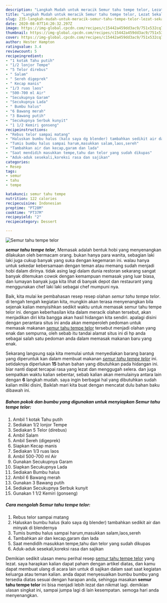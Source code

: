```yaml
---
description: "Langkah Mudah untuk meracik Semur tahu tempe telor, Lezat Sekali"
title: "Langkah Mudah untuk meracik Semur tahu tempe telor, Lezat Sekali"
slug: 235-langkah-mudah-untuk-meracik-semur-tahu-tempe-telor-lezat-sekali
date: 2020-08-07T14:20:32.297Z
image: https://img-global.cpcdn.com/recipes/c15442a459dd3ac9/751x532cq70/semur-tahu-tempe-telor-foto-resep-utama.jpg
thumbnail: https://img-global.cpcdn.com/recipes/c15442a459dd3ac9/751x532cq70/semur-tahu-tempe-telor-foto-resep-utama.jpg
cover: https://img-global.cpcdn.com/recipes/c15442a459dd3ac9/751x532cq70/semur-tahu-tempe-telor-foto-resep-utama.jpg
author: Hester Hampton
ratingvalue: 3.4
reviewcount: 5
recipeingredient:
- "1 kotak Tahu putih"
- "1/2 lonjor Tempe"
- "5 Telor direbus"
- " Salam"
- " Sereh digeprek"
- " Kecap manis"
- "1/3 ruas laos"
- "500-700 ml Air"
- "Secukupnya Garam"
- "Secukupnya Lada"
- " Bumbu halus"
- "6 Bawang merah"
- "3 Bawang putih"
- "Secukupnya Serbuk kunyit"
- "1 1/2 Kemiri gonseng"
recipeinstructions:
- "Rebus telor sampai matang"
- "Haluskan bumbu halus (kalo saya dg blender) tambahkan sedikit air dan minyak di blendernya"
- "Tumis bumbu halus sampai harum,masukkan salam,laos,sereh"
- "Tambahkan air dan kecap,garam dan lada"
- "Saat mendidih masukkan tempe,tahu dan telor yang sudah dikupas"
- "Aduk-aduk sesekali,koreksi rasa dan sajikan"
categories:
- Resep
tags:
- semur
- tahu
- tempe

katakunci: semur tahu tempe 
nutrition: 122 calories
recipecuisine: Indonesian
preptime: "PT28M"
cooktime: "PT37M"
recipeyield: "2"
recipecategory: Dessert

---
```



![Semur tahu tempe telor](https://img-global.cpcdn.com/recipes/c15442a459dd3ac9/751x532cq70/semur-tahu-tempe-telor-foto-resep-utama.jpg)

<b><i>semur tahu tempe telor</i></b>, Memasak adalah bentuk hobi yang menyenangkan dilakukan oleh bermacam orang. bukan hanya para wanita, sebagian laki laki juga cukup banyak yang suka dengan kegemaran ini. walau hanya untuk sekedar kebersamaan dengan teman atau memang sudah menjadi hobi dalam dirinya. tidak asing lagi dalam dunia restoran sekarang sangat banyak ditemukan cowok dengan kemampuan memasak yang luar biasa, dan lumayan banyak juga kita lihat di banyak depot dan restaurant yang menggunakan chef laki laki sebagai chef mumpuni nya.



Baik, kita mulai ke pembahasan resep resep olahan <i>semur tahu tempe telor</i>. di tengah tengah kegiatan kita, mungkin akan terasa menyenangkan bila sejenak kalian menyisihkan sedikit waktu untuk memasak semur tahu tempe telor ini. dengan keberhasilan kita dalam meracik olahan tersebut, akan menjadikan diri kita bangga akan hasil hidangan kita sendiri. apalagi disini dengan perantara situs ini anda akan memperoleh pedoman untuk memasak makanan <u>semur tahu tempe telor</u> tersebut menjadi olahan yang enak dan sempurna, oleh sebab itu tandai alamat situs ini di hp anda sebagai salah satu pedoman anda dalam memasak makanan baru yang enak.


Sekarang langsung saja kita memulai untuk menyediakan barang barang yang diperuntuk kan dalam membuat makanan <u><i>semur tahu tempe telor</i></u> ini. setidaknya diperlukan <b>15</b> bahan bahan yang dibutuhkan pada hidangan ini. biar nanti dapat tercapai rasa yang lezat dan menggugah selera. dan juga sempatkan waktu kalian sebentar, sebab kalian akan memulainya antara lain dengan <b>6</b> langkah mudah. saya ingin berbagai hal yang dibutuhkan sudah kalian miliki disini, Baiklah mari kita buat dengan mencatat dulu bahan baku dibawah ini.

<!--inarticleads1-->

##### Bahan pokok dan bumbu yang digunakan untuk menyiapkan Semur tahu tempe telor:

1. Ambil 1 kotak Tahu putih
1. Sediakan 1/2 lonjor Tempe
1. Sediakan 5 Telor (direbus)
1. Ambil  Salam
1. Ambil  Sereh (digeprek)
1. Siapkan  Kecap manis
1. Sediakan 1/3 ruas laos
1. Ambil 500-700 ml Air
1. Gunakan Secukupnya Garam
1. Siapkan Secukupnya Lada
1. Sediakan  Bumbu halus
1. Ambil 6 Bawang merah
1. Gunakan 3 Bawang putih
1. Sediakan Secukupnya Serbuk kunyit
1. Gunakan 1 1/2 Kemiri (gonseng)




<!--inarticleads2-->

##### Cara mengolah Semur tahu tempe telor:

1. Rebus telor sampai matang
1. Haluskan bumbu halus (kalo saya dg blender) tambahkan sedikit air dan minyak di blendernya
1. Tumis bumbu halus sampai harum,masukkan salam,laos,sereh
1. Tambahkan air dan kecap,garam dan lada
1. Saat mendidih masukkan tempe,tahu dan telor yang sudah dikupas
1. Aduk-aduk sesekali,koreksi rasa dan sajikan




Demikian sedikit ulasan menu perihal resep <u>semur tahu tempe telor</u> yang lezat. saya harapkan kalian dapat paham dengan artikel diatas, dan kamu dapat membuat ulang di acara lain untuk di sajikan dalam saat saat kegiatan keluarga atau teman kalian. anda dapat menyesuaikan bumbu bumbu yang tersedia diatas sesuai dengan harapan anda, sehingga masakan <b>semur tahu tempe telor</b> ini bisa menjadi lebih lezat dan nikmat lagi. demikian ulasan singkat ini, sampai jumpa lagi di lain kesempatan. semoga hari anda menyenangkan.
